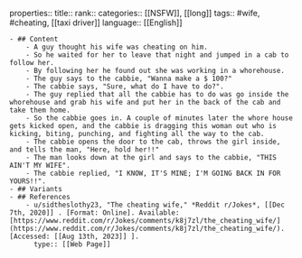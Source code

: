properties::
title::
rank::
categories:: [[NSFW]], [[long]] 
tags:: #wife, #cheating, [[taxi driver]]
language:: [[English]]

	- ## Content
		- A guy thought his wife was cheating on him.
		- So he waited for her to leave that night and jumped in a cab to follow her.
		- By following her he found out she was working in a whorehouse.
		- The guy says to the cabbie, "Wanna make a $ 100?"
		- The cabbie says, "Sure, what do I have to do?".
		- The guy replied that all the cabbie has to do was go inside the whorehouse and grab his wife and put her in the back of the cab and take them home.
		- So the cabbie goes in. A couple of minutes later the whore house gets kicked open, and the cabbie is dragging this woman out who is kicking, biting, punching, and fighting all the way to the cab.
		- The cabbie opens the door to the cab, throws the girl inside, and tells the man, "Here, hold her!!"
		- The man looks down at the girl and says to the cabbie, "THIS AIN'T MY WIFE".
		- The cabbie replied, "I KNOW, IT'S MINE; I'M GOING BACK IN FOR YOURS!!".
	- ## Variants
	- ## References
		- u/sidtheslothy23, "The cheating wife," *Reddit r/Jokes*, [[Dec 7th, 2020]] . [Format: Online]. Available: [https://www.reddit.com/r/Jokes/comments/k8j7zl/the_cheating_wife/](https://www.reddit.com/r/Jokes/comments/k8j7zl/the_cheating_wife/). [Accessed: [[Aug 13th, 2023]] ].
		  type:: [[Web Page]]